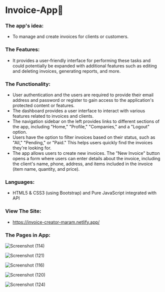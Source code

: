 # Invoice-App📃

### The app's idea: 
- To manage and create invoices for clients or customers.<be>

### The Features: 
-  It provides a user-friendly interface for performing these tasks and could potentially be expanded with additional features such as editing and deleting invoices, generating reports, and more. 

### The Functionality: 
- User authentication and the users are required to provide their email address and password or register to gain access to the application's protected content or features.
- The dashboard provides a user interface to interact with various features related to invoices and clients.
- The navigation sidebar on the left provides links to different sections of the app, including "Home," "Profile," "Companies," and a "Logout" option.
- Users have the option to filter invoices based on their status, such as "All," "Pending," or "Paid." This helps users quickly find the invoices they're looking for.
- The app allows users to create new invoices. The "New Invoice" button opens a form where users can enter details about the invoice, including the client's name, phone, address, and items included in the invoice (item name, quantity, and price).


### Languages: 
- HTML5 & CSS3 (using Bootstrap) and Pure JavaScript integrated with API
  
### View The Site: 
- https://invoice-creator-maram.netlify.app/

### The Pages in App: 

![Screenshot (114)](https://github.com/Maramhamed/Invoice-App/assets/78036366/1cddde3c-6848-4f47-a308-7e9ac0938637)

![Screenshot (121)](https://github.com/Maramhamed/Invoice-App/assets/78036366/389822fe-31b5-4997-ac77-a3920442ae9e)

![Screenshot (116)](https://github.com/Maramhamed/Invoice-App/assets/78036366/87a664bf-a87e-4967-9a1e-863a0477e5af)

![Screenshot (120)](https://github.com/Maramhamed/Invoice-App/assets/78036366/26da0033-9205-4082-825e-9c1f5e20522f)

![Screenshot (124)](https://github.com/Maramhamed/Invoice-App/assets/78036366/88a952a4-157f-4cdc-acf8-9f4a556720d8)
